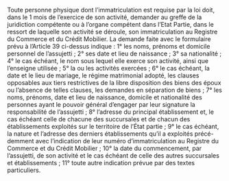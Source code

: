 Toute personne physique dont l’immatriculation est requise par la loi doit, dans le
1 mois de l’exercice de son activité, demander au greffe de la juridiction compétente ou
à l’organe compétent dans l’Etat Partie, dans le ressort de laquelle son activité se déroule, son
immatriculation au Registre du Commerce et du Crédit Mobilier.
La demande faite avec le formulaire prévu à l’Article 39 ci-dessus indique :
1° les noms, prénoms et domicile personnel de l’assujetti ;
2° ses date et lieu de naissance ;
3° sa nationalité ;
4° le cas échéant, le nom sous lequel elle exerce son activité, ainsi que l’enseigne utilisée ;
5° la ou les activités exercées ;
6° le cas échéant, la date et le lieu de mariage, le régime matrimonial adopté, les clauses
opposables aux tiers restrictives de la libre disposition des biens des époux ou l’absence
de telles clauses, les demandes en séparation de biens ;
7° les noms, prénoms, date et lieu de naissance, domicile et nationalité des personnes
ayant le pouvoir général d’engager par leur signature la responsabilité de l’assujetti ;
8° l’adresse du principal établissement et, le cas échéant celle de chacune des succursales
et de chacun des établissements exploités sur le territoire de l’État partie ;
9° le cas échéant, la nature et l’adresse des derniers établissements qu’il a exploités précé-
demment avec l’indication de leur numéro d’immatriculation au Registre du Commerce et
du Crédit Mobilier ;
10° la date du commencement, par l’assujetti, de son activité et le cas échéant de celle des
autres succursales et établissements ;
11° toute autre indication prévue par des textes particuliers.